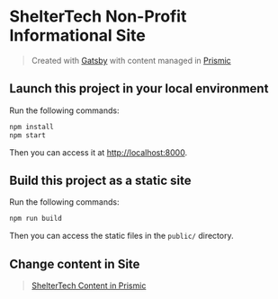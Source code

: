 # ShelterTech Non-Profit Informational Site

> Created with [Gatsby](https://www.gatsbyjs.org/) with content managed in [Prismic](https://prismic.io)



## Launch this project in your local environment

Run the following commands:

``` bash
npm install
npm start
```
Then you can access it at [http://localhost:8000](http://localhost:8000).

## Build this project as a static site

Run the following commands:

``` bash
npm run build
```
Then you can access the static files in the `public/` directory.


## Change content in Site

> [ShelterTech Content in Prismic](https://sheltertech.prismic.io/)


